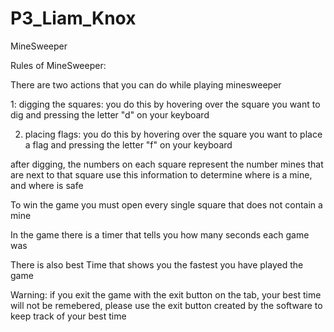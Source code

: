 # P3_Liam_Knox
MineSweeper


Rules of MineSweeper:

There are two actions that you can do while playing minesweeper

1: digging the squares:
you do this by hovering over the square you want to dig and pressing the letter "d" on your keyboard

2. placing flags:
you do this by hovering over the square you want to place a flag and pressing the letter "f" on your keyboard


after digging, the numbers on each square represent the number mines that are next to that square
use this information to determine where is a mine, and where is safe

To win the game you must open every single square that does not contain a mine






In the game there is a timer that tells you how many seconds each game was

There is also best Time that shows you the fastest you have played the game

Warning:
if you exit the game with the exit button on the tab, your best time will not be remebered, please use the exit button created by the software
to keep track of your best time



